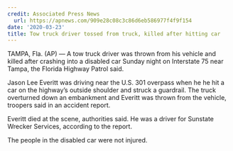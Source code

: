 ```yaml
---
credit: Associated Press News
  url: https://apnews.com/909e28c08c3c86d6eb586977f4f9f154
date: '2020-03-23'
title: Tow truck driver tossed from truck, killed after hitting car
---
```

TAMPA, Fla. (AP) — A tow truck driver was thrown from his vehicle and killed after crashing into a disabled car Sunday night on Interstate 75 near Tampa, the Florida Highway Patrol said.

Jason Lee Everitt was driving near the U.S. 301 overpass when he he hit a car on the highway’s outside shoulder and struck a guardrail. The truck overturned down an embankment and Everitt was thrown from the vehicle, troopers said in an accident report.

Everitt died at the scene, authorities said. He was a driver for Sunstate Wrecker Services, according to the report.

The people in the disabled car were not injured.
